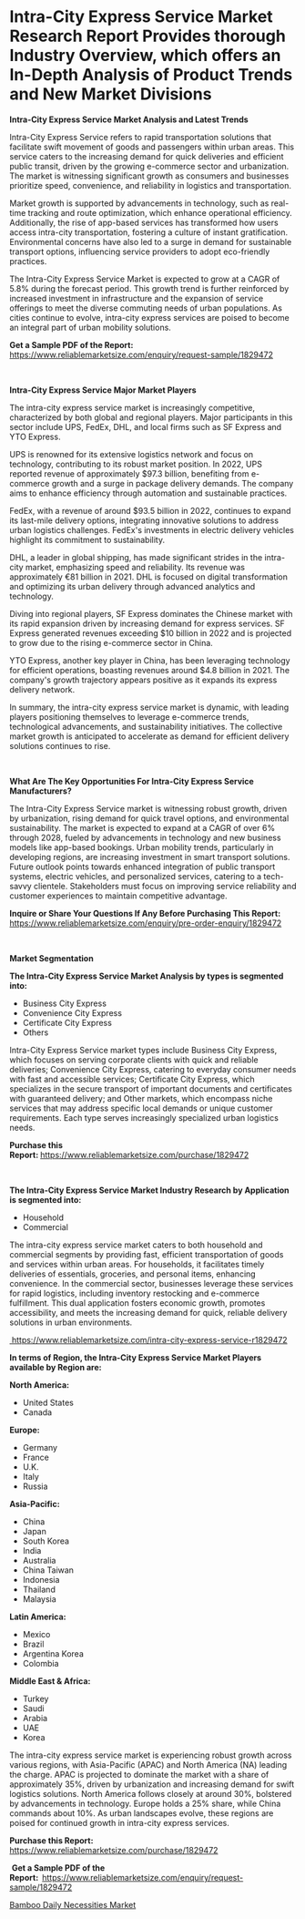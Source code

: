 <p><h1>Intra-City Express Service Market Research Report Provides thorough Industry Overview, which offers an In-Depth Analysis of Product Trends and New Market Divisions</h1></p><p><strong>Intra-City Express Service Market Analysis and Latest Trends</strong></p>
<p><p>Intra-City Express Service refers to rapid transportation solutions that facilitate swift movement of goods and passengers within urban areas. This service caters to the increasing demand for quick deliveries and efficient public transit, driven by the growing e-commerce sector and urbanization. The market is witnessing significant growth as consumers and businesses prioritize speed, convenience, and reliability in logistics and transportation.</p><p>Market growth is supported by advancements in technology, such as real-time tracking and route optimization, which enhance operational efficiency. Additionally, the rise of app-based services has transformed how users access intra-city transportation, fostering a culture of instant gratification. Environmental concerns have also led to a surge in demand for sustainable transport options, influencing service providers to adopt eco-friendly practices.</p><p>The Intra-City Express Service Market is expected to grow at a CAGR of 5.8% during the forecast period. This growth trend is further reinforced by increased investment in infrastructure and the expansion of service offerings to meet the diverse commuting needs of urban populations. As cities continue to evolve, intra-city express services are poised to become an integral part of urban mobility solutions.</p></p>
<p><strong>Get a Sample PDF of the Report:&nbsp;</strong> <a href="https://www.reliablemarketsize.com/enquiry/request-sample/1829472?utm_campaign=3226&utm_medium=2&utm_source=Github&utm_content=ia&utm_term=26032025&utm_id=intra-city-express-service">https://www.reliablemarketsize.com/enquiry/request-sample/1829472</a></p>
<p>&nbsp;</p>
<p><strong>Intra-City Express Service Major Market Players</strong></p>
<p><p>The intra-city express service market is increasingly competitive, characterized by both global and regional players. Major participants in this sector include UPS, FedEx, DHL, and local firms such as SF Express and YTO Express.</p><p>UPS is renowned for its extensive logistics network and focus on technology, contributing to its robust market position. In 2022, UPS reported revenue of approximately $97.3 billion, benefiting from e-commerce growth and a surge in package delivery demands. The company aims to enhance efficiency through automation and sustainable practices.</p><p>FedEx, with a revenue of around $93.5 billion in 2022, continues to expand its last-mile delivery options, integrating innovative solutions to address urban logistics challenges. FedEx's investments in electric delivery vehicles highlight its commitment to sustainability.</p><p>DHL, a leader in global shipping, has made significant strides in the intra-city market, emphasizing speed and reliability. Its revenue was approximately €81 billion in 2021. DHL is focused on digital transformation and optimizing its urban delivery through advanced analytics and technology.</p><p>Diving into regional players, SF Express dominates the Chinese market with its rapid expansion driven by increasing demand for express services. SF Express generated revenues exceeding $10 billion in 2022 and is projected to grow due to the rising e-commerce sector in China.</p><p>YTO Express, another key player in China, has been leveraging technology for efficient operations, boasting revenues around $4.8 billion in 2021. The company's growth trajectory appears positive as it expands its express delivery network.</p><p>In summary, the intra-city express service market is dynamic, with leading players positioning themselves to leverage e-commerce trends, technological advancements, and sustainability initiatives. The collective market growth is anticipated to accelerate as demand for efficient delivery solutions continues to rise.</p></p>
<p>&nbsp;</p>
<p><strong>What Are The Key Opportunities For Intra-City Express Service Manufacturers?</strong></p>
<p><p>The Intra-City Express Service market is witnessing robust growth, driven by urbanization, rising demand for quick travel options, and environmental sustainability. The market is expected to expand at a CAGR of over 6% through 2028, fueled by advancements in technology and new business models like app-based bookings. Urban mobility trends, particularly in developing regions, are increasing investment in smart transport solutions. Future outlook points towards enhanced integration of public transport systems, electric vehicles, and personalized services, catering to a tech-savvy clientele. Stakeholders must focus on improving service reliability and customer experiences to maintain competitive advantage.</p></p>
<p><strong>Inquire or Share Your Questions If Any Before Purchasing This Report:</strong> <a href="https://www.reliablemarketsize.com/enquiry/pre-order-enquiry/1829472?utm_campaign=3226&utm_medium=2&utm_source=Github&utm_content=ia&utm_term=26032025&utm_id=intra-city-express-service">https://www.reliablemarketsize.com/enquiry/pre-order-enquiry/1829472</a></p>
<p>&nbsp;</p>
<p><strong>Market Segmentation</strong></p>
<p><strong>The Intra-City Express Service Market Analysis by types is segmented into:</strong></p>
<p><ul><li>Business City Express</li><li>Convenience City Express</li><li>Certificate City Express</li><li>Others</li></ul></p>
<p><p>Intra-City Express Service market types include Business City Express, which focuses on serving corporate clients with quick and reliable deliveries; Convenience City Express, catering to everyday consumer needs with fast and accessible services; Certificate City Express, which specializes in the secure transport of important documents and certificates with guaranteed delivery; and Other markets, which encompass niche services that may address specific local demands or unique customer requirements. Each type serves increasingly specialized urban logistics needs.</p></p>
<p><strong>Purchase this Report:&nbsp;</strong><a href="https://www.reliablemarketsize.com/purchase/1829472?utm_campaign=3226&utm_medium=2&utm_source=Github&utm_content=ia&utm_term=26032025&utm_id=intra-city-express-service">https://www.reliablemarketsize.com/purchase/1829472</a></p>
<p>&nbsp;</p>
<p><strong>The Intra-City Express Service Market Industry Research by Application is segmented into:</strong></p>
<p><ul><li>Household</li><li>Commercial</li></ul></p>
<p><p>The intra-city express service market caters to both household and commercial segments by providing fast, efficient transportation of goods and services within urban areas. For households, it facilitates timely deliveries of essentials, groceries, and personal items, enhancing convenience. In the commercial sector, businesses leverage these services for rapid logistics, including inventory restocking and e-commerce fulfillment. This dual application fosters economic growth, promotes accessibility, and meets the increasing demand for quick, reliable delivery solutions in urban environments.</p></p>
<p><a href="https://www.reliablemarketsize.com/intra-city-express-service-r1829472?utm_campaign=3226&utm_medium=2&utm_source=Github&utm_content=ia&utm_term=26032025&utm_id=intra-city-express-service">&nbsp;https://www.reliablemarketsize.com/intra-city-express-service-r1829472</a></p>
<p><strong>In terms of Region, the Intra-City Express Service Market Players available by Region are:</strong></p>
<p>
    <p> <strong> North America: </strong>
        <ul>
            <li>United States</li>
            <li>Canada</li>
        </ul>
        </p> 
    <p> <strong> Europe: </strong>
        <ul>
            <li>Germany</li>
            <li>France</li>
            <li>U.K.</li>
            <li>Italy</li>
            <li>Russia</li>
        </ul>
        </p> 
    <p> <strong> Asia-Pacific: </strong>
        <ul>
            <li>China</li>
            <li>Japan</li>
            <li>South Korea</li>
            <li>India</li>
            <li>Australia</li>
            <li>China Taiwan</li>
            <li>Indonesia</li>
            <li>Thailand</li>
            <li>Malaysia</li>
        </ul>
        </p> 
    <p> <strong> Latin America: </strong>
        <ul>
            <li>Mexico</li>
            <li>Brazil</li>
            <li>Argentina Korea</li>
            <li>Colombia</li>
        </ul>
        </p> 
    <p> <strong> Middle East & Africa: </strong>
        <ul>
            <li>Turkey</li>
            <li>Saudi</li>
            <li>Arabia</li>
            <li>UAE</li>
            <li>Korea</li>
        </ul>
    </p>
    </p>
<p><p>The intra-city express service market is experiencing robust growth across various regions, with Asia-Pacific (APAC) and North America (NA) leading the charge. APAC is projected to dominate the market with a share of approximately 35%, driven by urbanization and increasing demand for swift logistics solutions. North America follows closely at around 30%, bolstered by advancements in technology. Europe holds a 25% share, while China commands about 10%. As urban landscapes evolve, these regions are poised for continued growth in intra-city express services.</p></p>
<p><strong>Purchase this Report: </strong><a href="https://www.reliablemarketsize.com/purchase/1829472?utm_campaign=3226&utm_medium=2&utm_source=Github&utm_content=ia&utm_term=26032025&utm_id=intra-city-express-service">https://www.reliablemarketsize.com/purchase/1829472</a></p>
<p>&nbsp;<strong>Get a Sample PDF of the Report:&nbsp;&nbsp;</strong><a href="https://www.reliablemarketsize.com/enquiry/request-sample/1829472?utm_campaign=3226&utm_medium=2&utm_source=Github&utm_content=ia&utm_term=26032025&utm_id=intra-city-express-service">https://www.reliablemarketsize.com/enquiry/request-sample/1829472</a></p>
<p><strong></strong></p>
<p><p><a href="https://github.com/RickHolmes3/Market-Research-Report-List-7/blob/main/bamboo-daily-necessities-market.md?utm_campaign=3226&utm_medium=2&utm_source=Github&utm_content=ia&utm_term=26032025&utm_id=intra-city-express-service">Bamboo Daily Necessities Market</a></p></p>